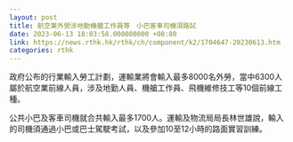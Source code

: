 ```yaml
---
layout: post
title: 航空業外勞涉地勤機艙工作員等　小巴客車司機須路試
date: 2023-06-13 18:03:58.000000000 +08:00
link: https://news.rthk.hk/rthk/ch/component/k2/1704647-20230613.htm
categories: rthk
---
```


政府公布的行業輸入勞工計劃，運輸業將會輸入最多8000名外勞，當中6300人屬於航空業前線人員，涉及地勤人員、機艙工作員、飛機維修技工等10個前線工種。

公共小巴及客車司機就合共輸入最多1700人。運輸及物流局局長林世雄說，輸入的司機須通過小巴或巴士駕駛考試，以及參加10至12小時的路面實習訓練。
